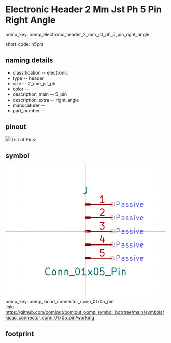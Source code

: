 # Electronic Header 2 Mm Jst Ph 5 Pin Right Angle
oomp_key: oomp_electronic_header_2_mm_jst_ph_5_pin_right_angle  

short_code: h5pra
## naming details
* classification -- electronic
* type -- header
* size -- 2_mm_jst_ph
* color -- 
* description_main -- 5_pin
* description_extra -- right_angle
* manucaturer -- 
* part_number -- 
## pinout
![](working_pinout_600.png)
List of Pins:

## symbol

![](symbol/0/working/working_600.png)  
oomp_key: oomp_kicad_connector_conn_01x05_pin  
link: https://github.com/oomlout/oomlout_oomp_symbol_bot/tree/main/symbols/kicad_connector_conn_01x05_pin/working  


## footprint
